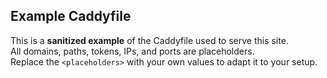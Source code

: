 ## Example Caddyfile

This is a **sanitized example** of the Caddyfile used to serve this site.  
All domains, paths, tokens, IPs, and ports are placeholders.  
Replace the `<placeholders>` with your own values to adapt it to your setup.
